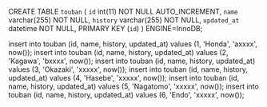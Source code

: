 CREATE TABLE `touban` (
    `id` int(11) NOT NULL AUTO_INCREMENT,
    `name` varchar(255) NOT NULL,
    `history` varchar(255) NOT NULL,
    `updated_at` datetime NOT NULL,
    PRIMARY KEY (`id`)
    ) ENGINE=InnoDB;

insert into touban (id, name, history, updated_at) values (1, 'Honda', 'axxxx', now());
insert into touban (id, name, history, updated_at) values (2, 'Kagawa', 'bxxxx', now());
insert into touban (id, name, history, updated_at) values (3, 'Okazaki', 'xxxxx', now());
insert into touban (id, name, history, updated_at) values (4, 'Hasebe', 'xxxxx', now());
insert into touban (id, name, history, updated_at) values (5, 'Nagatomo', 'xxxxx', now());
insert into touban (id, name, history, updated_at) values (6, 'Endo', 'xxxxx', now());
